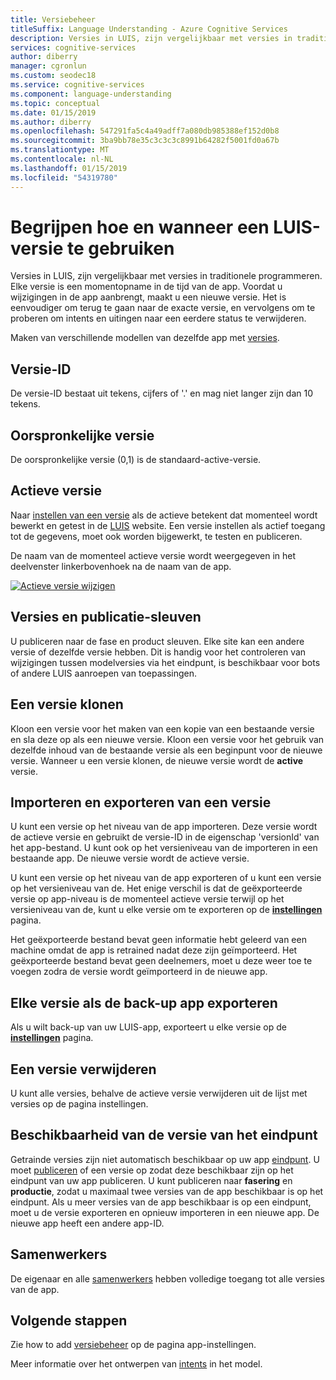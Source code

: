 ```yaml
---
title: Versiebeheer
titleSuffix: Language Understanding - Azure Cognitive Services
description: Versies in LUIS, zijn vergelijkbaar met versies in traditionele programmeren. Elke versie is een momentopname in de tijd van de app. Voordat u wijzigingen in de app aanbrengt, maakt u een nieuwe versie. Het is eenvoudiger om terug te gaan naar de exacte app, klikt u vervolgens probeert te unpeel en het doel en de uitingen naar een eerdere status van de app.
services: cognitive-services
author: diberry
manager: cgronlun
ms.custom: seodec18
ms.service: cognitive-services
ms.component: language-understanding
ms.topic: conceptual
ms.date: 01/15/2019
ms.author: diberry
ms.openlocfilehash: 547291fa5c4a49adff7a080db985388ef152d0b8
ms.sourcegitcommit: 3ba9bb78e35c3c3c3c8991b64282f5001fd0a67b
ms.translationtype: MT
ms.contentlocale: nl-NL
ms.lasthandoff: 01/15/2019
ms.locfileid: "54319780"
---
```

# <a name="understand-how-and-when-to-use-a-luis-version"></a>Begrijpen hoe en wanneer een LUIS-versie te gebruiken

Versies in LUIS, zijn vergelijkbaar met versies in traditionele programmeren. Elke versie is een momentopname in de tijd van de app. Voordat u wijzigingen in de app aanbrengt, maakt u een nieuwe versie. Het is eenvoudiger om terug te gaan naar de exacte versie, en vervolgens om te proberen om intents en uitingen naar een eerdere status te verwijderen.

Maken van verschillende modellen van dezelfde app met [versies](luis-how-to-manage-versions.md). 

## <a name="version-id"></a>Versie-ID
De versie-ID bestaat uit tekens, cijfers of '.' en mag niet langer zijn dan 10 tekens.

## <a name="initial-version"></a>Oorspronkelijke versie
De oorspronkelijke versie (0,1) is de standaard-active-versie. 

## <a name="active-version"></a>Actieve versie
Naar [instellen van een versie](luis-how-to-manage-versions.md#set-active-version) als de actieve betekent dat momenteel wordt bewerkt en getest in de [LUIS](luis-reference-regions.md) website. Een versie instellen als actief toegang tot de gegevens, moet ook worden bijgewerkt, te testen en publiceren.

De naam van de momenteel actieve versie wordt weergegeven in het deelvenster linkerbovenhoek na de naam van de app. 

[ ![Actieve versie wijzigen](./media/luis-concept-version/version-in-nav-bar-inline.png) ](./media/luis-concept-version/version-in-nav-bar-expanded.png#lightbox)

## <a name="versions-and-publishing-slots"></a>Versies en publicatie-sleuven
U publiceren naar de fase en product sleuven. Elke site kan een andere versie of dezelfde versie hebben. Dit is handig voor het controleren van wijzigingen tussen modelversies via het eindpunt, is beschikbaar voor bots of andere LUIS aanroepen van toepassingen. 

## <a name="clone-a-version"></a>Een versie klonen
Kloon een versie voor het maken van een kopie van een bestaande versie en sla deze op als een nieuwe versie. Kloon een versie voor het gebruik van dezelfde inhoud van de bestaande versie als een beginpunt voor de nieuwe versie. Wanneer u een versie klonen, de nieuwe versie wordt de **active** versie. 

## <a name="import-and-export-a-version"></a>Importeren en exporteren van een versie
U kunt een versie op het niveau van de app importeren. Deze versie wordt de actieve versie en gebruikt de versie-ID in de eigenschap 'versionId' van het app-bestand. U kunt ook op het versieniveau van de importeren in een bestaande app. De nieuwe versie wordt de actieve versie. 

U kunt een versie op het niveau van de app exporteren of u kunt een versie op het versieniveau van de. Het enige verschil is dat de geëxporteerde versie op app-niveau is de momenteel actieve versie terwijl op het versieniveau van de, kunt u elke versie om te exporteren op de **[instellingen](luis-how-to-manage-versions.md)** pagina. 

Het geëxporteerde bestand bevat geen informatie hebt geleerd van een machine omdat de app is retrained nadat deze zijn geïmporteerd. Het geëxporteerde bestand bevat geen deelnemers, moet u deze weer toe te voegen zodra de versie wordt geïmporteerd in de nieuwe app.

## <a name="export-each-version-as-app-backup"></a>Elke versie als de back-up app exporteren
Als u wilt back-up van uw LUIS-app, exporteert u elke versie op de **[instellingen](luis-how-to-manage-versions.md)** pagina.

## <a name="delete-a-version"></a>Een versie verwijderen
U kunt alle versies, behalve de actieve versie verwijderen uit de lijst met versies op de pagina instellingen. 

## <a name="version-availability-at-the-endpoint"></a>Beschikbaarheid van de versie van het eindpunt
Getrainde versies zijn niet automatisch beschikbaar op uw app [eindpunt](luis-glossary.md#endpoint). U moet [publiceren](luis-how-to-publish-app.md) of een versie op zodat deze beschikbaar zijn op het eindpunt van uw app publiceren. U kunt publiceren naar **fasering** en **productie**, zodat u maximaal twee versies van de app beschikbaar is op het eindpunt. Als u meer versies van de app beschikbaar is op een eindpunt, moet u de versie exporteren en opnieuw importeren in een nieuwe app. De nieuwe app heeft een andere app-ID.

## <a name="collaborators"></a>Samenwerkers
De eigenaar en alle [samenwerkers](luis-how-to-collaborate.md) hebben volledige toegang tot alle versies van de app.

## <a name="next-steps"></a>Volgende stappen

Zie how to add [versiebeheer](luis-how-to-manage-versions.md) op de pagina app-instellingen. 

Meer informatie over het ontwerpen van [intents](luis-concept-intent.md) in het model.